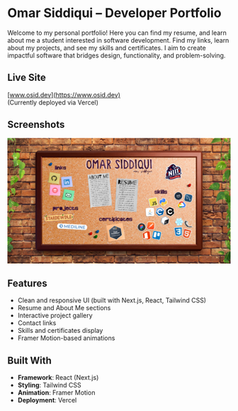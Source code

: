 # Omar Siddiqui – Developer Portfolio

Welcome to my personal portfolio!
Here you can find my resume, and learn about me a student interested in software development.
Find my links, learn about my projects, and see my skills and certificates.
I aim to create impactful software that bridges design, functionality, and problem-solving.

##  Live Site

[www.osid.dev](https://www.osid.dev)  
(Currently deployed via Vercel)

## Screenshots

![Portfolio Screenshot](./public/assets/osid-portfolio.png)

## Features

- Clean and responsive UI (built with Next.js, React, Tailwind CSS)
- Resume and About Me sections
- Interactive project gallery
- Contact links
- Skills and certificates display
- Framer Motion-based animations

## Built With

- **Framework**: React (Next.js)
- **Styling**: Tailwind CSS
- **Animation**: Framer Motion
- **Deployment**: Vercel
